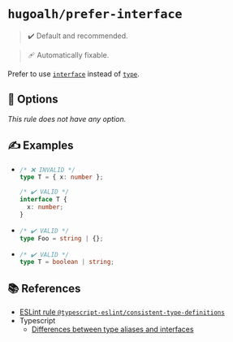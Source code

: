 # `hugoalh/prefer-interface`

> ✔️ Default and recommended.

> 🩹 Automatically fixable.

Prefer to use [`interface`][typescript-interface] instead of [`type`][typescript-type].

## 🔧 Options

*This rule does not have any option.*

## ✍️ Examples

- ```ts
  /* ❌ INVALID */
  type T = { x: number };

  /* ✔️ VALID */
  interface T {
    x: number;
  }
  ```
- ```ts
  /* ✔️ VALID */
  type Foo = string | {};
  ```
- ```ts
  /* ✔️ VALID */
  type T = boolean | string;
  ```

## 📚 References

- [ESLint rule `@typescript-eslint/consistent-type-definitions`](https://typescript-eslint.io/rules/consistent-type-definitions/)
- Typescript
  - [Differences between type aliases and interfaces](https://www.typescriptlang.org/docs/handbook/2/everyday-types.html#differences-between-type-aliases-and-interfaces)

[typescript-interface]: https://www.typescriptlang.org/docs/handbook/2/everyday-types.html#interfaces
[typescript-type]: https://www.typescriptlang.org/docs/handbook/2/everyday-types.html#type-aliases
